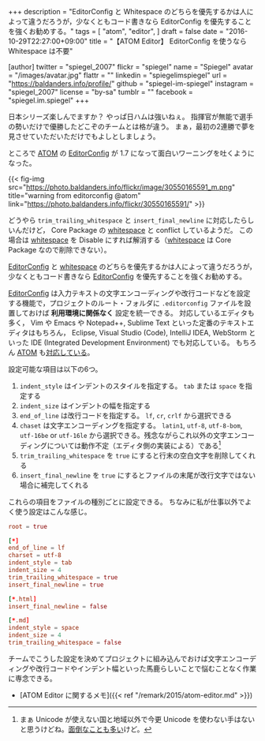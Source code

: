 +++
description = "EditorConfig と Whitespace のどちらを優先するかは人によって違うだろうが，少なくともコード書きなら EditorConfig を優先することを強くお勧めする。"
tags = [
  "atom",
  "editor",
]
draft = false
date = "2016-10-29T22:27:00+09:00"
title = "【ATOM Editor】 EditorConfig を使うなら Whitespace は不要"

[author]
  twitter = "spiegel_2007"
  flickr = "spiegel"
  name = "Spiegel"
  avatar = "/images/avatar.jpg"
  flattr = ""
  linkedin = "spiegelimspiegel"
  url = "https://baldanders.info/profile/"
  github = "spiegel-im-spiegel"
  instagram = "spiegel_2007"
  license = "by-sa"
  tumblr = ""
  facebook = "spiegel.im.spiegel"
+++

日本シリーズ楽しんでますか？ やっぱ日ハムは強いねぇ。
指揮官が無能で選手の勢いだけで優勝したどこぞのチームとは格が違う。
まぁ，最初の2連勝で夢を見させていただいただけでもよしとしましょう。

ところで [ATOM] の [EditorConfig] が 1.7 になって面白いワーニングを吐くようになった。

{{< fig-img src="https://photo.baldanders.info/flickr/image/30550165591_m.png" title="warning from editorconfig @atom" link="https://photo.baldanders.info/flickr/30550165591/" >}}

どうやら `trim_trailing_whitespace` と `insert_final_newline` に対応したらしいんだけど， Core Package の [whitespace] と conflict しているようだ。
この場合は [whitespace] を Disable にすれば解消する（[whitespace] は Core Package なので削除できない）。

[EditorConfig] と [whitespace] のどちらを優先するかは人によって違うだろうが，少なくともコード書きなら [EditorConfig] を優先することを強くお勧めする。

[EditorConfig] は入力テキストの文字エンコーディングや改行コードなどを設定する機能で，プロジェクトのルート・フォルダに `.editorconfig` ファイルを設置しておけば **利用環境に関係なく** 設定を統一できる。
対応しているエディタも多く， Vim や Emacs や Notepad++, Sublime Text といった定番のテキストエディタはもちろん， Eclipse, Visual Studio (Code), IntelliJ IDEA, WebStorm といった IDE (Integrated Development Environment) でも対応している。
もちろん [ATOM] も[対応している](https://atom.io/packages/editorconfig "editorconfig")。

設定可能な項目は以下の6つ。

1. `indent_style` はインデントのスタイルを指定する。 `tab` または `space` を指定する
2. `indent_size` はインデントの幅を指定する
3. `end_of_line` は改行コードを指定する。 `lf`, `cr`, `crlf` から選択できる
4. `chaset` は文字エンコーディングを指定する。 `latin1`, `utf-8`, `utf-8-bom`, `utf-16be` or `utf-16le` から選択できる。残念ながらこれ以外の文字エンコーディングについては動作不定（エディタ側の実装による）である[^u]
5. `trim_trailing_whitespace` を `true` にすると行末の空白文字を削除してくれる
6. `insert_final_newline` を `true` にするとファイルの末尾が改行文字ではない場合に補完してくれる

[^u]: まぁ Unicode が使えない国と地域以外で今更 Unicode を使わない手はないと思うけどね。[面倒なことも多い](http://qiita.com/kawasima/items/41632dbd423dc0445e14 "Shift_JIS文化からUTF-8への移行ガイド - Qiita")けど。

これらの項目をファイルの種別ごとに設定できる。
ちなみに私が仕事以外でよく使う設定はこんな感じ。

```toml
root = true

[*]
end_of_line = lf
charset = utf-8
indent_style = tab
indent_size = 4
trim_trailing_whitespace = true
insert_final_newline = true

[*.html]
insert_final_newline = false

[*.md]
indent_style = space
indent_size = 4
trim_trailing_whitespace = false
```

チームでこうした設定を決めてプロジェクトに組み込んでおけば文字エンコーディングや改行コードやインデント幅といった馬鹿らしいことで悩むことなく作業に専念できる。

- [ATOM Editor に関するメモ]({{< ref "/remark/2015/atom-editor.md" >}})


[ATOM]: https://atom.io/ "Atom"
[EditorConfig]: http://editorconfig.org/ "EditorConfig"
[whitespace]: https://atom.io/packages/whitespace
